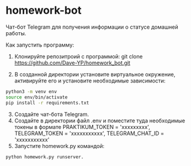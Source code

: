 # homework-bot
Чат-бот Telegram для получения информации о статусе домашней работы.

Как запустить программу:
1.	Клонируйте репозитроий с программой:
git clone https://github.com/Dave-YP/homework_bot.git

2.	В созданной директории установите виртуальное окружение, активируйте его и установите необходимые зависимости:
```sh
python3 -m venv env
source env/bin/activate
pip install -r requirements.txt
```

3.	Создайте чат-бота Telegram.
4.	Создайте в директории файл .env и поместите туда необходимые токены в формате PRAKTIKUM_TOKEN = 'ххххххххх', TELEGRAM_TOKEN = 'ххххххххххх', TELEGRAM_CHAT_ID = 'ххххххххххх'
5.	Запустите homework.py командой:
```sh
python homework.py runserver.
```
